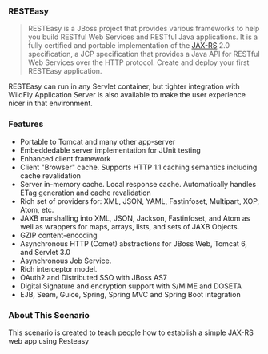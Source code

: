 ### RESTEasy
>RESTEasy is a JBoss project that provides various frameworks to help you build RESTful Web Services and RESTful Java applications. It is a fully certified and portable implementation of the [JAX-RS](https://jax-rs-spec.java.net/) 2.0 specification, a JCP specification that provides a Java API for RESTful Web Services over the HTTP protocol.
Create and deploy your first RESTEasy application.


RESTEasy can run in any Servlet container, but tighter integration with WildFly Application Server is also available to make the user experience nicer in that environment.

### Features

* Portable to Tomcat and many other app-server
* Embeddedable server implementation for JUnit testing
* Enhanced client framework
* Client "Browser" cache. Supports HTTP 1.1 caching semantics including cache revalidation
* Server in-memory cache. Local response cache. Automatically handles ETag generation and cache revalidation
* Rich set of providers for: XML, JSON, YAML, Fastinfoset, Multipart, XOP, Atom, etc.
* JAXB marshalling into XML, JSON, Jackson, Fastinfoset, and Atom as well as wrappers for maps, arrays, lists, and sets of JAXB Objects.
* GZIP content-encoding
* Asynchronous HTTP (Comet) abstractions for JBoss Web, Tomcat 6, and Servlet 3.0
* Asynchronous Job Service.
* Rich interceptor model.
* OAuth2 and Distributed SSO with JBoss AS7
* Digital Signature and encryption support with S/MIME and DOSETA
* EJB, Seam, Guice, Spring, Spring MVC and Spring Boot integration

### About This Scenario
This scenario is created to teach people how to establish a simple JAX-RS web app using Resteasy
